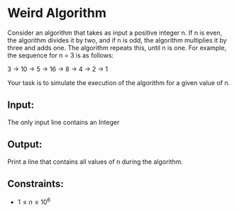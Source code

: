 # Weird Algorithm

Consider an algorithm that takes as input a positive integer n. If n is even, the algorithm divides it by two, and if n is odd, the algorithm multiplies it by three and adds one. The algorithm repeats this, until n is one. For example, the sequence for n = 3 is as follows:

3 → 10 → 5 → 16 → 8 → 4 → 2 → 1

Your task is to simulate the execution of the algorithm for a given value of n. 


## Input:
The only input line contains an Integer


## Output: 
Print a line that contains all values of n during the algorithm. 

## Constraints:
- $1 \leq n \leq 10^6$
